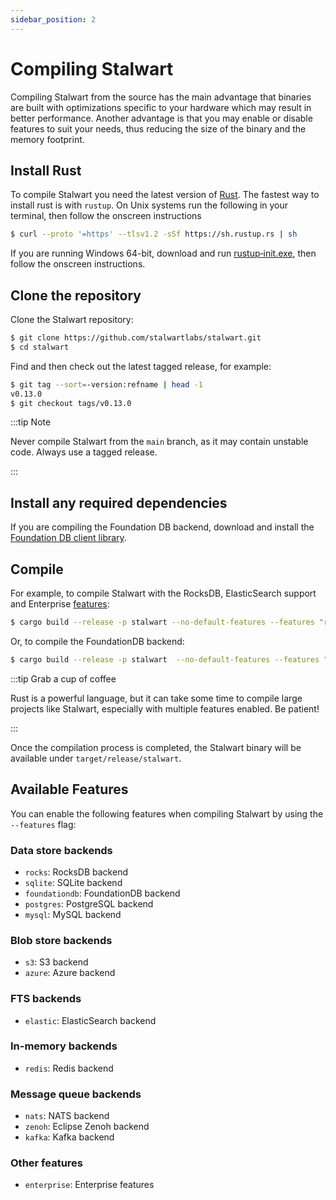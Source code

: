 ```yaml
---
sidebar_position: 2
---
```


# Compiling Stalwart

Compiling Stalwart from the source has the main advantage that binaries are built with optimizations specific to your hardware which may result in better performance.
Another advantage is that you may enable or disable features to suit your needs, thus reducing the size of the binary and the memory footprint.

## Install Rust

To compile Stalwart you need the latest version of [Rust](https://www.rust-lang.org/). The fastest way to install rust is with ``rustup``. On Unix systems run the following in your terminal, then follow the onscreen instructions

```bash
$ curl --proto '=https' --tlsv1.2 -sSf https://sh.rustup.rs | sh
```

If you are running Windows 64-bit, download and run [rustup‑init.exe](https://rustup.rs), then follow the onscreen instructions. 

## Clone the repository

Clone the Stalwart repository:

```bash
$ git clone https://github.com/stalwartlabs/stalwart.git
$ cd stalwart
```

Find and then check out the latest tagged release, for example:

```bash
$ git tag --sort=-version:refname | head -1
v0.13.0
$ git checkout tags/v0.13.0
```

:::tip Note

Never compile Stalwart from the `main` branch, as it may contain unstable code. Always use a tagged release.

:::


## Install any required dependencies

If you are compiling the Foundation DB backend, download and install the [Foundation DB client library](https://github.com/apple/foundationdb/releases).

## Compile

For example, to compile Stalwart with the RocksDB, ElasticSearch support and Enterprise [features](#available-features):

```bash
$ cargo build --release -p stalwart --no-default-features --features "rocks elastic redis enterprise"
```

Or, to compile the FoundationDB backend:

```bash
$ cargo build --release -p stalwart  --no-default-features --features "foundationdb enterprise"
```

:::tip Grab a cup of coffee

Rust is a powerful language, but it can take some time to compile large projects like Stalwart, especially with multiple features enabled. Be patient!

:::

Once the compilation process is completed, the Stalwart binary will be available under ``target/release/stalwart``.

## Available Features

You can enable the following features when compiling Stalwart by using the ``--features`` flag:

### Data store backends

- `rocks`: RocksDB backend
- `sqlite`: SQLite backend
- `foundationdb`: FoundationDB backend
- `postgres`: PostgreSQL backend
- `mysql`: MySQL backend

### Blob store backends

- `s3`: S3 backend
- `azure`: Azure backend

### FTS backends

- `elastic`: ElasticSearch backend

### In-memory backends

- `redis`: Redis backend

### Message queue backends

- `nats`: NATS backend
- `zenoh`: Eclipse Zenoh backend
- `kafka`: Kafka backend

### Other features

- `enterprise`: Enterprise features
